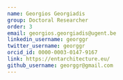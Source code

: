 ```yaml
---
name: Georgios Georgiadis
group: Doctoral Researcher
order: 3
email: georgios.georgiadis@ugent.be
linkedin_username: georggr
twitter_username: georggr
orcid_id: 0000-0003-0147-9167
link: https://entarchitecture.eu/
github_username: georggr@gmail.com
---
```

